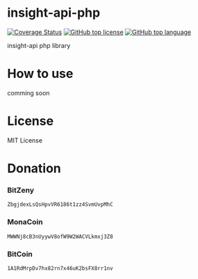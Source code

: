 # insight-api-php

[![Coverage Status](https://coveralls.io/repos/github/zinntikumugai/insight-api-php/badge.svg?branch=master)](https://coveralls.io/github/zinntikumugai/insight-api-php?branch=master)
[![GitHub top license](https://img.shields.io/github/license/zinntikumugai/insight-api-php.svg)](https://github.com/zinntikumugai/insight-api-php)
[![GitHub top language](https://img.shields.io/github/languages/top/zinntikumugai/insight-api-php.svg)](https://github.com/zinntikumugai/insight-api-php)

insight-api php library

# How to use
comming soon

# License
MIT License

# Donation
### BitZeny
`ZbgjdexLsQsHpvVR6186t1zz4SvmUvpMhC`
### MonaCoin
`MWWNj8cB3nUyywV8ofW9W2WACVLkmxj3Z8`
### BitCoin
`1A1RdMrpDv7hx82rn7x46uK2bsFX8rr1nv`
